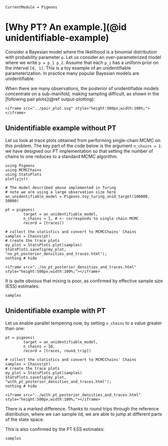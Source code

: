 ```@meta
CurrentModule = Pigeons
```

# [Why PT? An example.](@id unidentifiable-example)

Consider a Bayesian model where the likelihood is a binomial distribution with probability parameter ``p``. 
Let us consider an over-parameterized model where we 
write ``p = p_1 p_2``. Assume that each ``p_i`` has a uniform prior on the interval ``[0, 1]``.
This is a toy example of an unidentifiable parameterization.
In practice many popular 
Bayesian models are unidentifiable. 

When there are many observations, the posterior of 
unidentifiable models concentrate on a sub-manifold, 
making sampling difficult, as shown in the [following pair plots](@ref output-plotting):
 
```@raw html
<iframe src="../pair_plot.svg" style="height:500px;width:100%;"></iframe>
```

## Unidentifiable example without PT

Let us look at trace plots obtained from performing 
single-chain MCMC on this problem. 
The key part of the code below is the argument 
`n_chains = 1`: we have designed our PT implementation 
so that setting the number of chains to one reduces to a 
standard MCMC algorithm. 

```@example why
using Pigeons
using MCMCChains
using StatsPlots
plotlyjs()

# The model described above implemented in Turing
# note we are using a large observation size here
an_unidentifiable_model = Pigeons.toy_turing_unid_target(100000, 50000)

pt = pigeons(
        target = an_unidentifiable_model, 
        n_chains = 1, # <- corresponds to single chain MCMC
        record = [traces])

# collect the statistics and convert to MCMCChains' Chains
samples = Chains(pt)
# create the trace plots
my_plot = StatsPlots.plot(samples)
StatsPlots.savefig(my_plot, "no_pt_posterior_densities_and_traces.html"); 
nothing # hide
```

```@raw html
<iframe src="../no_pt_posterior_densities_and_traces.html" style="height:500px;width:100%;"></iframe>
```

It is quite obvious that mixing is poor, as confirmed by effective sample size (ESS) estimates:

```@example why
samples
```


## Unidentifiable example with PT

Let us enable parallel tempering now, by setting 
`n_chains` to a value greater than one:

```@example why
pt = pigeons(
        target = an_unidentifiable_model, 
        n_chains = 10, 
        record = [traces, round_trip])

# collect the statistics and convert to MCMCChains' Chains
samples = Chains(pt)
# create the trace plots
my_plot = StatsPlots.plot(samples)
StatsPlots.savefig(my_plot, "with_pt_posterior_densities_and_traces.html"); 
nothing # hide
```

```@raw html
<iframe src="../with_pt_posterior_densities_and_traces.html" style="height:500px;width:100%;"></iframe>
```

There is a marked difference. 
Thanks to round trips through the reference distribution, 
where we can sample iid, we are able to jump at different 
parts of the state space. 

This is also confirmed by the PT ESS estimates:

```@example why
samples
```